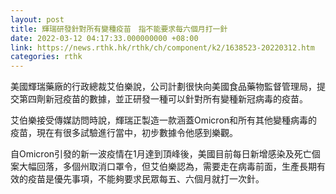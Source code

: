 ```yaml
---
layout: post
title: 輝瑞研發針對所有變種疫苗　指不能要求每六個月打一針
date: 2022-03-12 04:17:33.000000000 +08:00
link: https://news.rthk.hk/rthk/ch/component/k2/1638523-20220312.htm
categories: rthk
---
```


美國輝瑞藥廠的行政總裁艾伯樂說，公司計劃很快向美國食品藥物監督管理局，提交第四劑新冠疫苗的數據，並正研發一種可以針對所有變種新冠病毒的疫苗。

艾伯樂接受傳媒訪問時說，輝瑞正製造一款涵蓋Omicron和所有其他變種病毒的疫苗，現在有很多試驗進行當中，初步數據令他感到樂觀。

自Omicron引發的新一波疫情在1月達到頂峰後，美國目前每日新增感染及死亡個案大幅回落，多個州取消口罩令，但艾伯樂認為，需要走在病毒前面，生產長期有效的疫苗是優先事項，不能夠要求民眾每五、六個月就打一次針。
